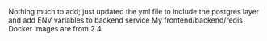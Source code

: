 Nothing much to add; just updated the yml file to include the postgres layer and add ENV variables to backend service
My frontend/backend/redis Docker images are from 2.4

